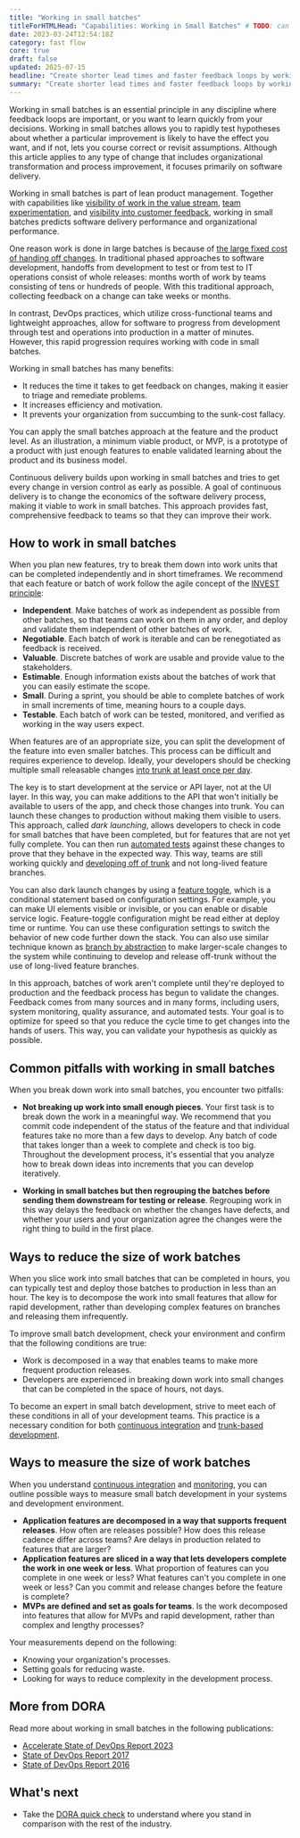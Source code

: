 ```yaml
---
title: "Working in small batches"
titleForHTMLHead: "Capabilities: Working in Small Batches" # TODO: can we DRY this out?
date: 2023-03-24T12:54:18Z
category: fast flow
core: true
draft: false
updated: 2025-07-15
headline: "Create shorter lead times and faster feedback loops by working in small batches. Learn common obstacles to this critical capability and how to overcome them."
summary: "Create shorter lead times and faster feedback loops by working in small batches. Learn common obstacles to this critical capability and how to overcome them."
---
```


Working in small batches is an essential principle in any discipline where
feedback loops are important, or you want to learn quickly from your
decisions. Working in small batches allows you to rapidly test hypotheses about
whether a particular improvement is likely to have the effect you want, and if
not, lets you course correct or revisit assumptions. Although this article
applies to any type of change that includes organizational transformation and
process improvement, it focuses primarily on software delivery.

Working in small batches is part of lean product management. Together with
capabilities like
[visibility of work in the value stream](/capabilities/work-visibility-in-value-stream),
[team experimentation](/capabilities/team-experimentation),
and
[visibility into customer feedback](/capabilities/customer-feedback), working in small batches predicts software
delivery performance and organizational performance.

One reason work is done in large batches is because of
[the large fixed cost of handing off changes](/capabilities/streamlining-change-approval).
In traditional phased approaches to software development, handoffs from
development to test or from test to IT operations consist of whole releases:
months worth of work by teams consisting of tens or hundreds of people. With
this traditional approach, collecting feedback on a change can take weeks or
months.

In contrast, DevOps practices, which utilize cross-functional teams and
lightweight approaches, allow for software to progress from development through
test and operations into production in a matter of minutes. However, this
rapid progression requires working with code in small batches.

Working in small batches has many benefits:

* It reduces the time it takes to get feedback on changes, making it
    easier to triage and remediate problems.
* It increases efficiency and motivation.
* It prevents your organization from succumbing to the sunk-cost fallacy.

You can apply the small batches approach at the feature and the product level.
As an illustration, a minimum viable product, or MVP, is a prototype of a
product with just enough features to enable validated learning about the product
and its business model.

Continuous delivery builds upon working in small batches and tries to get every
change in version control as early as possible. A goal of continuous
delivery is to change the economics of the software delivery process, making it
viable to work in small batches. This approach provides fast, comprehensive
feedback to teams so that they can improve their work.

## How to work in small batches

When you plan new features, try to break them down into work units that can be
completed independently and in short timeframes. We recommend that each feature
or batch of work follow the agile concept of the
[INVEST principle](https://wikipedia.org/wiki/INVEST_(mnemonic)):

* **Independent**. Make batches of work as independent as possible from
    other batches, so that teams can work on them in any order, and deploy and
    validate them independent of other batches of work.
* **Negotiable**. Each batch of work is iterable and can be renegotiated
    as feedback is received.
* **Valuable**. Discrete batches of work are usable and provide value to
    the stakeholders.
* **Estimable**. Enough information exists about the batches of work that
    you can easily estimate the scope.
* **Small**. During a sprint, you should be able to complete batches of work
    in small increments of time, meaning hours to a couple days.
* **Testable**. Each batch of work can be tested, monitored, and verified
    as working in the way users expect.

When features are of an appropriate size, you can split the development of the
feature into even smaller batches. This process can be difficult and requires
experience to develop. Ideally, your developers should be checking multiple
small releasable changes
[into trunk at least once per day](/capabilities/trunk-based-development).

The key is to start development at the service or API layer, not at the UI
layer. In this way, you can make additions to the API that won't initially be
available to users of the app, and check those changes into trunk. You can
launch these changes to production without making them visible to users. This
approach, called _dark launching_, allows developers to check in code for small
batches that have been completed, but for features that are not yet fully
complete. You can then run
[automated tests](/capabilities/test-automation)
against these changes to prove that they behave in the expected way. This way,
teams are still working quickly and
[developing off of trunk](/capabilities/trunk-based-development)
and not long-lived feature branches.

You can also dark launch changes by using a
[feature toggle](https://martinfowler.com/bliki/FeatureToggle.html),
which is a conditional statement based on configuration settings. For example,
you can make UI elements visible or invisible, or you can enable or disable
service logic. Feature-toggle configuration might be read either at deploy time or
runtime. You can use these configuration settings to switch the behavior of new
code further down the stack. You can also use similar technique known as
[branch by abstraction](https://continuousdelivery.com/2011/05/make-large-scale-changes-incrementally-with-branch-by-abstraction/)
to make larger-scale changes to the system while continuing to develop and
release off-trunk without the use of long-lived feature branches.

In this approach, batches of work aren't complete until they're deployed to
production and the feedback process has begun to validate the changes. Feedback
comes from many sources and in many forms, including users, system monitoring,
quality assurance, and automated tests. Your goal is to optimize for speed so
that you reduce the cycle time to get changes into the hands of users. This way,
you can validate your hypothesis as quickly as possible.

## Common pitfalls with working in small batches

When you break down work into small batches, you encounter two pitfalls:

* **Not breaking up work into small enough pieces**. Your first task is
    to break down the work in a meaningful way. We recommend that you commit
    code independent of the status of the feature and that individual features
    take no more than a few days to develop. Any batch of code that takes longer
    than a week to complete and check is too big. Throughout the development
    process, it's essential that you analyze how to break down ideas into
    increments that you can develop iteratively.

* **Working in small batches but then regrouping the batches before
    sending them downstream for testing or release**. Regrouping work in this
    way delays the feedback on whether the changes have defects, and whether
    your users and your organization agree the changes were the right thing to
    build in the first place.

## Ways to reduce the size of work batches

When you slice work into small batches that can be completed in hours, you can
typically test and deploy those batches to production in less than an hour. The
key is to decompose the work into small features that allow for rapid
development, rather than developing complex features on branches and releasing
them infrequently.

To improve small batch development, check your environment and confirm that the
following conditions are true:

* Work is decomposed in a way that enables teams to make more frequent
    production releases.
* Developers are experienced in breaking down work into small changes that
    can be completed in the space of hours, not days.

To become an expert in small batch development, strive to meet each of these conditions in
all of your development teams. This practice is a necessary condition for both
[continuous integration](/capabilities/continuous-integration)
and
[trunk-based development](/capabilities/trunk-based-development).

## Ways to measure the size of work batches

When you understand
[continuous integration](/capabilities/continuous-integration)
and
[monitoring](/capabilities/monitoring-systems),
you can outline possible ways to measure small batch development in your systems
and development environment.

* **Application features are decomposed in a way that supports frequent
    releases**. How often are releases possible? How does this release cadence
    differ across teams? Are delays in production related to features that are
    larger?
* **Application features are sliced in a way that lets developers complete
    the work in one week or less**. What proportion of features can you
    complete in one week or less? What features can't you complete in one week
    or less? Can you commit and release changes before the feature is complete?
* **MVPs are defined and set as goals for teams**. Is the work decomposed
    into features that allow for MVPs and rapid development, rather than
    complex and lengthy processes?

Your measurements depend on the following:

* Knowing your organization's processes.
* Setting goals for reducing waste.
* Looking for ways to reduce complexity in the development process.

## More from DORA

Read more about working in small batches in the following publications:

* [Accelerate State of DevOps Report 2023](/research/2023/dora-report)
* [State of DevOps Report 2017](/research/2017/)
* [State of DevOps Report 2016](/research/2016/)

## What's next

* Take the
    [DORA quick check](/quickcheck/)
    to understand where you stand in comparison with the rest of the industry.
